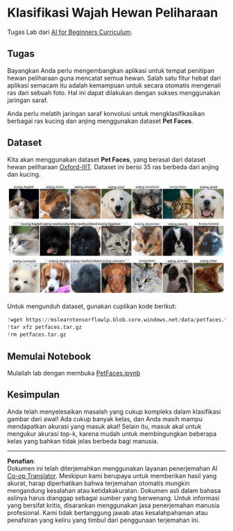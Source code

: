 <!--
CO_OP_TRANSLATOR_METADATA:
{
  "original_hash": "f3d2cee9cb3c52160419e560c57a690e",
  "translation_date": "2025-08-29T12:20:28+00:00",
  "source_file": "lessons/4-ComputerVision/07-ConvNets/lab/README.md",
  "language_code": "id"
}
-->
# Klasifikasi Wajah Hewan Peliharaan

Tugas Lab dari [AI for Beginners Curriculum](https://github.com/microsoft/ai-for-beginners).

## Tugas

Bayangkan Anda perlu mengembangkan aplikasi untuk tempat penitipan hewan peliharaan guna mencatat semua hewan. Salah satu fitur hebat dari aplikasi semacam itu adalah kemampuan untuk secara otomatis mengenali ras dari sebuah foto. Hal ini dapat dilakukan dengan sukses menggunakan jaringan saraf.

Anda perlu melatih jaringan saraf konvolusi untuk mengklasifikasikan berbagai ras kucing dan anjing menggunakan dataset **Pet Faces**.

## Dataset

Kita akan menggunakan dataset **Pet Faces**, yang berasal dari dataset hewan peliharaan [Oxford-IIIT](https://www.robots.ox.ac.uk/~vgg/data/pets/). Dataset ini berisi 35 ras berbeda dari anjing dan kucing.

![Dataset yang akan kita gunakan](../../../../../../translated_images/data.50b2a9d5484bdbf0f52f5765b381cec9efe2bd296a98f007f90bedb6ac67f2a8.id.png)

Untuk mengunduh dataset, gunakan cuplikan kode berikut:

```python
!wget https://mslearntensorflowlp.blob.core.windows.net/data/petfaces.tar.gz
!tar xfz petfaces.tar.gz
!rm petfaces.tar.gz
```

## Memulai Notebook

Mulailah lab dengan membuka [PetFaces.ipynb](PetFaces.ipynb)

## Kesimpulan

Anda telah menyelesaikan masalah yang cukup kompleks dalam klasifikasi gambar dari awal! Ada cukup banyak kelas, dan Anda masih mampu mendapatkan akurasi yang masuk akal! Selain itu, masuk akal untuk mengukur akurasi top-k, karena mudah untuk membingungkan beberapa kelas yang bahkan tidak jelas berbeda bagi manusia.

---

**Penafian**:  
Dokumen ini telah diterjemahkan menggunakan layanan penerjemahan AI [Co-op Translator](https://github.com/Azure/co-op-translator). Meskipun kami berupaya untuk memberikan hasil yang akurat, harap diperhatikan bahwa terjemahan otomatis mungkin mengandung kesalahan atau ketidakakuratan. Dokumen asli dalam bahasa aslinya harus dianggap sebagai sumber yang berwenang. Untuk informasi yang bersifat kritis, disarankan menggunakan jasa penerjemahan manusia profesional. Kami tidak bertanggung jawab atas kesalahpahaman atau penafsiran yang keliru yang timbul dari penggunaan terjemahan ini.